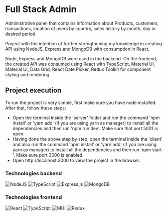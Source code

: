# Full Stack Admin
Administrative panel that contains information about Products, customers, transactions, location of users by country, sales history by month, day or desired period.

Project with the intention of further strengthening my knowledge in creating API using NodeJS, Express and MongoDB with consumption in React.

Node, Express and MongoDB were used in the backend. On the frontend, the created API was consumed using React with TypeScript, Material UI, Material UI, Data Grid, React Date Picker, Redux Toolkit for component styling and rendering.

## Project execution
To run the project is very simple, first make sure you have node installed. After that, follow these steps:
- Open the terminal inside the 'server' folder and run the command 'npm install' or 'yarn add' (if you are using yarn as manager) to install all the dependencies and then run 'npm run dev'. Make sure that port 5001 is open.
- Having done the above step by step, open the terminal inside the 'client' and also run the command 'npm install' or 'yarn add' (if you are using yarn as manager) to install all the dependencies and then run 'npm start '. Make sure port 3000 is enabled.
- Open http://localhost:3000 to view the project in the browser.


### Technologies backend
![NodeJS](https://img.shields.io/badge/node.js-6DA55F?style=for-the-badge&logo=node.js&logoColor=white)
![TypeScript](https://img.shields.io/badge/typescript-%23007ACC.svg?style=for-the-badge&logo=typescript&logoColor=white)
![Express.js](https://img.shields.io/badge/express.js-%23404d59.svg?style=for-the-badge&logo=express&logoColor=%2361DAFB)
![MongoDB](https://img.shields.io/badge/MongoDB-%234ea94b.svg?style=for-the-badge&logo=mongodb&logoColor=white)

### Technologies frontend
![React](https://img.shields.io/badge/react-%2320232a.svg?style=for-the-badge&logo=react&logoColor=%2361DAFB)
![TypeScript](https://img.shields.io/badge/typescript-%23007ACC.svg?style=for-the-badge&logo=typescript&logoColor=white)
![MUI](https://img.shields.io/badge/MUI-%230081CB.svg?style=for-the-badge&logo=mui&logoColor=white)
![Redux](https://img.shields.io/badge/redux-%23593d88.svg?style=for-the-badge&logo=redux&logoColor=white)
